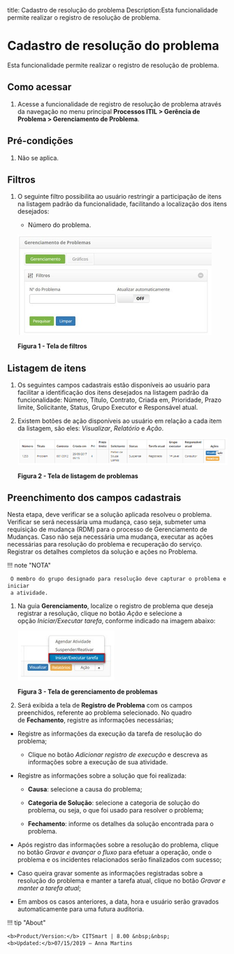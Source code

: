 title: Cadastro de resolução do problema
Description:Esta funcionalidade permite realizar o registro de resolução de problema.

# Cadastro de resolução do problema

Esta funcionalidade permite realizar o registro de resolução de problema.

Como acessar
------------

1.  Acesse a funcionalidade de registro de resolução de problema através da
    navegação no menu principal **Processos ITIL > Gerência de
    Problema > Gerenciamento de Problema**.

Pré-condições
-------------

1.  Não se aplica.

Filtros
-------

1.  O seguinte filtro possibilita ao usuário restringir a participação de itens
    na listagem padrão da funcionalidade, facilitando a localização dos itens
    desejados:

    -   Número do problema.

    ![Criar](images/resolve-1.png)
    
    **Figura 1 - Tela de filtros**

Listagem de itens
-----------------

1.  Os seguintes campos cadastrais estão disponíveis ao usuário para facilitar a
    identificação dos itens desejados na listagem padrão da
    funcionalidade: Número, Título, Contrato, Criada em, Prioridade, Prazo
    limite, Solicitante, Status, Grupo Executor e Responsável atual.

2.  Existem botões de ação disponíveis ao usuário em relação a cada item da
    listagem, são eles: *Visualizar*, *Relatório* e *Ação*.

    ![Criar](images/resolve-2.png)

    **Figura 2 - Tela de listagem de problemas**

Preenchimento dos campos cadastrais
-----------------------------------

Nesta etapa, deve verificar se a solução aplicada resolveu o problema. Verificar
se será necessária uma mudança, caso seja, submeter uma requisição de mudança
(RDM) para o processo de Gerenciamento de Mudanças. Caso não seja necessária uma
mudança, executar as ações necessárias para resolução do problema e recuperação
do serviço. Registrar os detalhes completos da solução e ações no Problema.

!!! note "NOTA"

     O membro do grupo designado para resolução deve capturar o problema e iniciar
     a atividade.

1.  Na guia **Gerenciamento**, localize o registro de problema que deseja
    registrar a resolução, clique no botão *Ação* e selecione a
    opção *Iniciar/Executar tarefa*, conforme indicado na imagem abaixo:

    ![Criar](images/resolve-3.png)

    **Figura 3 - Tela de gerenciamento de problemas**

2.  Será exibida a tela de **Registro de Problema** com os campos preenchidos,
    referente ao problema selecionado. No quadro de **Fechamento**, registre as
    informações necessárias;

-   Registre as informações da execução da tarefa de resolução do problema;

    -   Clique no botão *Adicionar registro de execução* e descreva as
        informações sobre a execução de sua atividade.

-   Registre as informações sobre a solução que foi realizada:

    -   **Causa**: selecione a causa do problema;

    -   **Categoria de Solução**: selecione a categoria de solução do problema,
        ou seja, o que foi usado para resolver o problema;

    -   **Fechamento**: informe os detalhes da solução encontrada para o
        problema.

-   Após registro das informações sobre a resolução do problema, clique no
    botão *Gravar e avançar o fluxo* para efetuar a operação, onde o problema e
    os incidentes relacionados serão finalizados com sucesso;

-   Caso queira gravar somente as informações registradas sobre a resolução do
    problema e manter a tarefa atual, clique no botão *Gravar e manter a tarefa
    atual*;

-   Em ambos os casos anteriores, a data, hora e usuário serão gravados
    automaticamente para uma futura auditoria.


!!! tip "About"

    <b>Product/Version:</b> CITSmart | 8.00 &nbsp;&nbsp;
    <b>Updated:</b>07/15/2019 – Anna Martins
